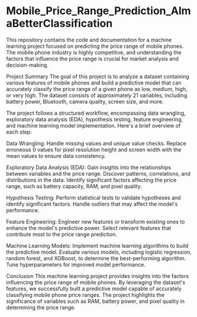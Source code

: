 # Mobile_Price_Range_Prediction_AlmaBetterClassification
This repository contains the code and documentation for a machine learning project focused on predicting the price range of mobile phones. The mobile phone industry is highly competitive, and understanding the factors that influence the price range is crucial for market analysis and decision-making.

Project Summary
The goal of this project is to analyze a dataset containing various features of mobile phones and build a predictive model that can accurately classify the price range of a given phone as low, medium, high, or very high. The dataset consists of approximately 21 variables, including battery power, Bluetooth, camera quality, screen size, and more.

The project follows a structured workflow, encompassing data wrangling, exploratory data analysis (EDA), hypothesis testing, feature engineering, and machine learning model implementation. Here's a brief overview of each step:

Data Wrangling: Handle missing values and unique value checks. Replace erroneous 0 values for pixel resolution height and screen width with the mean values to ensure data consistency.

Exploratory Data Analysis (EDA): Gain insights into the relationships between variables and the price range. Discover patterns, correlations, and distributions in the data. Identify significant factors affecting the price range, such as battery capacity, RAM, and pixel quality.

Hypothesis Testing: Perform statistical tests to validate hypotheses and identify significant factors. Handle outliers that may affect the model's performance.

Feature Engineering: Engineer new features or transform existing ones to enhance the model's predictive power. Select relevant features that contribute most to the price range prediction.

Machine Learning Models: Implement machine learning algorithms to build the predictive model. Evaluate various models, including logistic regression, random forest, and XGBoost, to determine the best-performing algorithm. Tune hyperparameters for improved model performance.

Conclusion
This machine learning project provides insights into the factors influencing the price range of mobile phones. By leveraging the dataset's features, we successfully built a predictive model capable of accurately classifying mobile phone price ranges. The project highlights the significance of variables such as RAM, battery power, and pixel quality in determining the price range.
